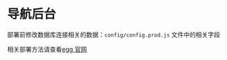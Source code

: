 # 导航后台

部署前修改数据库连接相关的数据：`config/config.prod.js` 文件中的相关字段

相关部署方法请查看[egg 官网](https://eggjs.org/zh-cn/core/deployment.html)
